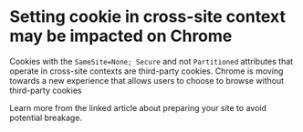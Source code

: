 # Setting cookie in cross-site context may be impacted on Chrome

Cookies with the `SameSite=None; Secure` and not `Partitioned` attributes that operate in cross-site contexts are third-party cookies.
Chrome is moving towards a new experience that allows users to choose to browse without third-party cookies

Learn more from the linked article about preparing your site to avoid potential breakage.
